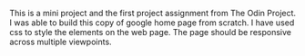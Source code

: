 This is a mini project and the first project assignment from The Odin Project. I was able to build this copy of google home page from scratch. I have used css to style the elements on the web page. The page should be responsive across multiple viewpoints.
